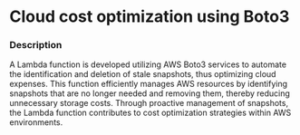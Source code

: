 # Cloud cost optimization using Boto3
### Description

A Lambda function is developed utilizing AWS Boto3 services to automate the identification and deletion of stale snapshots, thus optimizing cloud expenses. This function efficiently manages AWS resources by identifying snapshots that are no longer needed and removing them, thereby reducing unnecessary storage costs. Through proactive management of snapshots, the Lambda function contributes to cost optimization strategies within AWS environments.

